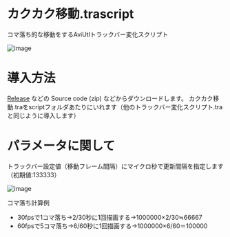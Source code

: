 # カクカク移動.trascript
コマ落ち的な移動をするAviUtlトラックバー変化スクリプト

![image](https://user-images.githubusercontent.com/99536641/232079080-6433f898-9e39-42bc-bfea-b7a4fe4a9044.png)


# 導入方法
[Release](../../releases/) などの Source code (zip) などからダウンロードします。
カクカク移動.traをscriptフォルダあたりにいれます（他のトラックバー変化スクリプト.traと同じように導入します）

# パラメータに関して
トラックバー設定値（移動フレーム間隔）にマイクロ秒で更新間隔を指定します（初期値:133333）

![image](https://user-images.githubusercontent.com/99536641/232074387-37ebf849-0db1-4f74-bc6b-381dbd1b67d6.png)

コマ落ち計算例
- 30fpsで1コマ落ち→2/30秒に1回描画する→1000000×2/30≒66667
- 60fpsで5コマ落ち→6/60秒に1回描画する→1000000×6/60＝100000

